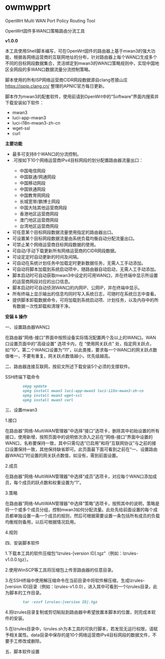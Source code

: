 # owmwpprt
OpenWrt Multi WAN Port Policy Routing Tool

OpenWrt固件多WAN口策略路由分流工具

**v1.0.0**

本工具使用Shell脚本编写，可在OpenWrt固件的路由器上基于mwan3的强大功能，根据各网络运营商的互联网地址的分布，针对路由器上每个WAN口生成多个不同的目标网段数据集合，灵活绑定到mwan3的WAN口策略规则中，实现中国地区全网段的多WAN口数据流量分流控制策略。

脚本使用的所有ISP网络运营商CIDR网段数据源自clang苍狼山庄 https://ispip.clang.cn/ 整理的APNIC官方每日更新。

脚本作为mwan3的配套软件，使用前请到OpenWrt中的“Software”界面内搜索并下载安装如下软件：
    <ul><li>mwan3</li>
    <li>luci-app-mwan3</li>
    <li>luci-i18n-mwan3-zh-cn</li>
    <li>wget-ssl</li>
    <li>curl</li></ul>


**主要功能**

<ul><li>最多可支持8个WAN口的分流控制。</li>
<li>.可按如下10个网络运营商IPv4目标网段的划分配置路由器流量出口：</li>
    <ul><li>中国电信网段</li>
    <li>中国联通/网通网段</li>
    <li>中国移动网段</li>
    <li>中国铁通网段</li>
    <li>中国教育网网段</li>
    <li>长城宽带/鹏博士网段</li>
    <li>中国大陆其他运营商网段</li>
    <li>香港地区运营商网段</li>
    <li>澳门地区运营商网段</li>
    <li>台湾地区运营商网段</li></ul>
<li>可任意某个目标网段数据流量使用指定的路由器出口。</li>
<li>可设置某个目标网段数据流量由系统负载均衡自动分配流量出口。</li>
<li>可禁止某个网络运营商目标网段数据的使用。</li>
<li>可自动/手动下载更新所有网络运营商的CIDR网段数据。</li>
<li>可设定定时自动更新的时间及间隔。</li>
<li>可自动在系统计划任务中加载定时更新数据任务，无需人工手动添加。</li>
<li>可自动将脚本加载到系统启动项中，随路由器自动启动，无需人工手动添加。</li>
<li>脚本启动时可自动获取mwan3中设定的可用WAN口，并在终端中显示所设置的运营商网段对应的出口信息。</li>
<li>脚本启动时可自动侦测WAN口的内网IP、公网IP，并在终端中显示。</li>
<li>所有终端上显示输出的信息均同时写入系统日志，可随时在系统日志中查看。</li>
<li>提供脚本卸载数据命令，可将加载到系统启动项、计划任务，以及内存中的所有数据一次性卸载和清理干净。</li></ul>


**安装 & 操作**

一、设置路由器WAN口

在路由器“网络-接口”界面中按照设备实际情况配置两个及以上的WAN口。WAN口设置页面中的“高级设置” 选项卡内，在 “使用网关跃点” 处，指定网关跃点，如“10”。第二个WAN口设置为“11”，以此类推，要求每一个WAN口的网关跃点数值唯一，不要有重复。网关跃点数值越小，优先级越高。

二、路由器连接互联网，按前文所述下载安装5个必须的支撑软件。

SSH终端下载命令
```markdown
        okpg update
        opkg install mwan3 luci-app-mwan3 luci-i18n-mwan3-zh-cn
        opkg install mwan3 wget-ssl
        opkg install mwan3 curl
```
三、设置mwan3

1.接口

在路由器“网络-MultiWAN管理器”中选择“接口”选项卡，删除其中初始设置的所有接口，使用新增，按照页面中的说明依次添入之前在“网络-接口”界面中设置的WAN口，名称要保持一致，其中只需勾选“已启用”和将“互联网协议”与之前的接口设置保持一致，其他保持缺省即可。此页面最下面可看到之前在“一、设置路由器WAN口”时设置的网关跃点数值，如没有，需到前面设置。

2.成员

在路由器“网络-MultiWAN管理器”中选择“成员”选项卡，对应每个WAN口添加成员，每个成员的跃点数和权重设置为“1”。

3.策略

在路由器“网络-MultiWAN管理器”中选择“策略”选项卡，按照其中的说明，策略是将一个或多个成员分组，控制mwan3如何分配流量。此处先给前面设置的每个成员都单独设置一条一个成员的规则，然后可根据需要设置一条包括所有成员的负载均衡规则备用，以后可根据情况启用。

4.规则



四、安装脚本软件

1.下载本工具的软件压缩包“lzrules-[version ID].tgz”（例如：lzrules-v1.0.0.tgz）。

2.使用WinSCP等工具将压缩包上传至路由器的任意目录。

3.在SSH终端中使用解压缩命令在当前目录中将软件解压缩，生成lzrules-[version ID]目录（例如：lzrules-v1.0.0），进入其中可看到一个lzrules目录，此为脚本的工作目录。
```markdown
        tar -xzvf lzrules-[version ID].tgz
```
4.将lzrules目录复制或剪切粘贴到路由器中希望放置本脚本的位置，则完成本软件的安装。

5.在lzrules目录中，lzrules.sh为本工具的可执行脚本，若发现无运行权限，请赋予相关属性。data目录中保存的是10个网络运营商IPv4目标网段的数据文件，不要手工修改或删除。

五、脚本软件设置

